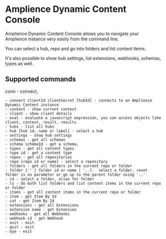 # Amplience Dynamic Content Console

Amplience Dynamic Content Console allows you to navigate your Amplience instance very easily from the command line. 

You can select a hub, repo and go into folders and list content items.

It's also possible to show hub settings, list extensions, webhooks, schemas, types as well.

## Supported commands

conn - connect,

```
- connect clientId clientSecret [hubId] - connects to an Amplience Dynamic Content instance
- context - show current context
- client - show client details
- eval - evaluate a javascript expression, you can access objects like client, context, result, results
- hubs - list all hubs
- hub [hub id, name or label] - select a hub
- settings - show hub settings
- schemas - get all schemas
- schema schemaId - get a schema,
- types - get all content types
- type id - get a content type
- repos - get all repositories
- repo [repo id or name] - select a repository
- folders - get all folders in the current repo or folder
- folder ['' | folder id or name | '..]-  select a folder, reset folder is no parameter or go up to the parent folder using '..'
- cd - select a folder, alias for folder
- ls - do both list folders and list content items in the current repo or folder
- items - get all content items in the current repo or folder
- item - get Item By Id
- cat - get Item By Id
- extensions - get all Extensions
- extension name - get Extension
- webhooks - get all Webhooks
- webhook id - get Webhook
- exit - exit
- quit - exit
- bye - exit
```